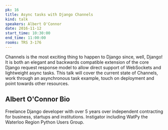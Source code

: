 ```yaml
---
pk: 16
title: Async tasks with Django Channels
kind: talk
speakers: Albert O'Connor
date: 2016-11-12
start_time: 10:30:00
end_time: 11:00:00
rooms: TRS 3-176
---
```


Channels is the most exciting thing to happen to Django since, well, Django! It is both an elegant and backwards compatible extension of the core Django request response model to allow direct support of WebSockets and lightweight async tasks. This talk will cover the current state of Channels, work through an asynchronous task example, touch on deployment and point towards other resources.

## Albert O'Connor Bio

Freelance Django developer with over 5 years over independent contracting for business, startups and institutions. Instigator including WatPy the Waterloo Region Python Users Group.